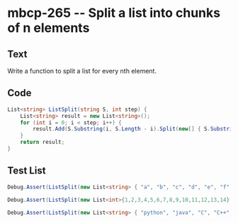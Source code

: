 # mbcp-265 -- Split a list into chunks of n elements

## Text

Write a function to split a list for every nth element.

## Code

```csharp
List<string> ListSplit(string S, int step) {
    List<string> result = new List<string>();
    for (int i = 0; i < step; i++) {
        result.Add(S.Substring(i, S.Length - i).Split(new[] { S.Substring(0, step) }, StringSplitOptions.None).Skip(i).Select(x => x[0]).ToString());
    }
    return result;
}
```

## Test List

```csharp
Debug.Assert(ListSplit(new List<string> { "a", "b", "c", "d", "e", "f", "g", "h", "i", "j", "k", "l", "m", "n"}, 3).SequenceEqual(new List<List<string>> { new List<string> { "a", "d", "g", "j", "m" }, new List<string> { "b", "e", "h", "k", "n" }, new List<string> { "c", "f", "i", "l" } }));
```

```csharp
Debug.Assert(ListSplit(new List<int>{1,2,3,4,5,6,7,8,9,10,11,12,13,14}, 3).SequenceEqual(new List<List<int>>{ new List<int>{1,4,7,10,13}, new List<int>{2,5,8,11,14}, new List<int>{3,6,9,12} }));
```

```csharp
Debug.Assert(ListSplit(new List<string> { "python", "java", "C", "C++", "DBMS", "SQL" }, 2).SequenceEqual(new List<List<string>> { new List<string> { "python", "C", "DBMS" }, new List<string> { "java", "C++", "SQL" } }));
```
